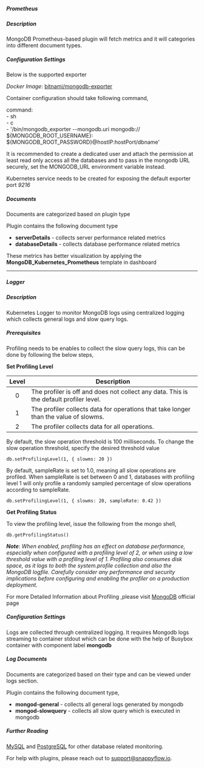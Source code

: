 ##### Prometheus

##### Description

MongoDB  Prometheus-based plugin will fetch metrics and it will categories into different document types.

##### Configuration Settings

Below is the supported exporter 

*Docker Image*:  [bitnami/mongodb-exporter](https://github.com/dcu/mongodb_exporter)

Container configuration should take following command,

<div class="sfpollerExample">
<div>command:</div>
    <div class="innerLeft">
     <div>- sh</div>
     <div>- c</div>
     <div>- '/bin/mongodb_exporter --mongodb.uri mongodb:// ${MONGODB_ROOT_USERNAME}: ${MONGODB_ROOT_PASSWORD}@hostIP:hostPort/dbname'</div>
    </div>
</div>

It is recommended to create a dedicated user and attach the permission at least read only access all the databases and to pass in the mongodb URL securely, set the MONGODB_URL environment variable instead.

Kubernetes service needs to be created for exposing the default exporter port *9216*

##### Documents

Documents are categorized based on plugin type

Plugin contains the following document type

- **serverDetails** - collects server performance related metrics
- **databaseDetails** - collects database performance related metrics

These metrics has better visualization by applying the  **MongoDB_Kubernetes_Prometheus** template in dashboard



------



##### Logger

##### Description

Kubernetes Logger to monitor MongoDB  logs using centralized logging which collects general logs and slow query logs.

##### Prerequisites

Profiling needs to be enables to collect the slow query logs, this can be done by following the below steps,

**Set Profiling Level**

| **Level** | **Description**                                              |
| :-------: | ------------------------------------------------------------ |
|     0     | The profiler is off and does not collect any data. This is the default profiler level. |
|     1     | The profiler collects data for operations that take longer than the value of slowms. |
|     2     | The profiler collects data for all operations.               |

By default, the slow operation threshold is 100 milliseconds. To change the slow operation threshold, specify the desired threshold value 

```
db.setProfilingLevel(1, { slowms: 20 })
```

By default, sampleRate is set to 1.0, meaning all slow operations are profiled. When sampleRate is set between 0 and 1, databases with profiling level 1 will only profile a randomly sampled percentage of slow operations according to sampleRate.

```
db.setProfilingLevel(1, { slowms: 20, sampleRate: 0.42 })
```

**Get Profiling Status**

To view the profiling level, issue the following from the mongo shell,

```
db.getProfilingStatus()
```

***Note***: *When enabled, profiling has an effect on database performance, especially when configured with a profiling level of 2, or when using a low threshold value with a profiling level of 1. Profiling also consumes disk space, as it logs to both the system.profile collection and also the MongoDB logfile. Carefully consider any performance and security implications before configuring and enabling the profiler on a production deployment.*

For more Detailed Information about Profiling ,please visit [MongoDB](https://docs.mongodb.com/manual/tutorial/manage-the-database-profiler/) official page

##### Configuration Settings

Logs are collected through centralized logging. It requires Mongodb logs streaming to container stdout which can be done with the help of Busybox container with component label **mongodb**

##### Log Documents

Documents are categorized based on their type and can be viewed under logs section.

Plugin contains the following document type,

- **mongod-general** - collects all general logs generated by mongodb
- **mongod-slowquery** - collects all slow query which is executed in mongodb



##### Further Reading

[MySQL](../mysql/documentation.md) and [PostgreSQL](../postgres/documentation.md)  for other database related monitoring.

For help with plugins, please reach out to [support@snappyflow.io](mailto:support@snappyflow.io).
